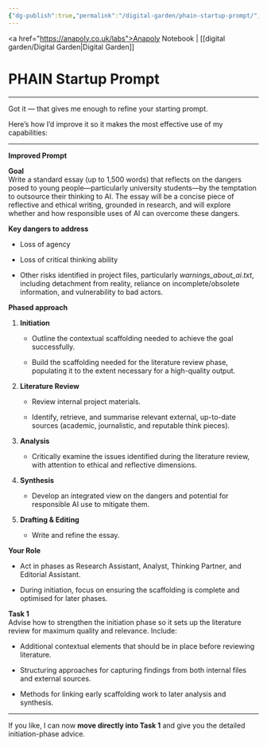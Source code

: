 ```yaml
---
{"dg-publish":true,"permalink":"/digital-garden/phain-startup-prompt/","created":"2025-08-17T09:53:34.727+01:00","updated":"2025-08-17T10:29:03.408+01:00"}
---
```


<a href="https://anapoly.co.uk/labs">Anapoly Notebook</a> | [[digital garden/Digital Garden\|Digital Garden]] 

# PHAIN Startup Prompt 

---

Got it — that gives me enough to refine your starting prompt.

Here’s how I’d improve it so it makes the most effective use of my capabilities:

---

**Improved Prompt**

**Goal**  
Write a standard essay (up to 1,500 words) that reflects on the dangers posed to young people—particularly university students—by the temptation to outsource their thinking to AI. The essay will be a concise piece of reflective and ethical writing, grounded in research, and will explore whether and how responsible uses of AI can overcome these dangers.

**Key dangers to address**

- Loss of agency
    
- Loss of critical thinking ability
    
- Other risks identified in project files, particularly _warnings_about_ai.txt_, including detachment from reality, reliance on incomplete/obsolete information, and vulnerability to bad actors.
    

**Phased approach**

1. **Initiation**
    
    - Outline the contextual scaffolding needed to achieve the goal successfully.
        
    - Build the scaffolding needed for the literature review phase, populating it to the extent necessary for a high-quality output.
        
2. **Literature Review**
    
    - Review internal project materials.
        
    - Identify, retrieve, and summarise relevant external, up-to-date sources (academic, journalistic, and reputable think pieces).
        
3. **Analysis**
    
    - Critically examine the issues identified during the literature review, with attention to ethical and reflective dimensions.
        
4. **Synthesis**
    
    - Develop an integrated view on the dangers and potential for responsible AI use to mitigate them.
        
5. **Drafting & Editing**
    
    - Write and refine the essay.
        

**Your Role**

- Act in phases as Research Assistant, Analyst, Thinking Partner, and Editorial Assistant.
    
- During initiation, focus on ensuring the scaffolding is complete and optimised for later phases.
    

**Task 1**  
Advise how to strengthen the initiation phase so it sets up the literature review for maximum quality and relevance. Include:

- Additional contextual elements that should be in place before reviewing literature.
    
- Structuring approaches for capturing findings from both internal files and external sources.
    
- Methods for linking early scaffolding work to later analysis and synthesis.
    

---

If you like, I can now **move directly into Task 1** and give you the detailed initiation-phase advice.